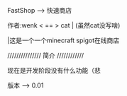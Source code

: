 FastShop --> 快速商店

作者:wenk < == > cat
|                                            (虽然cat没写啥)

|这是一个一个minecraft spigot在线商店

/////////////// 简介 //////////// 

现在是开发阶段没有什么功能（悲

版本 --> 0.01
